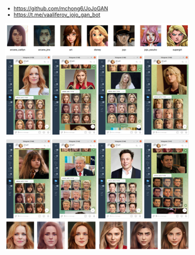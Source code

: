 * https://github.com/mchong6/JoJoGAN  
* https://t.me/vaaliferov_jojo_gan_bot  

![Alt Text](pics/1.png)  
![Alt Text](pics/2.png)  
